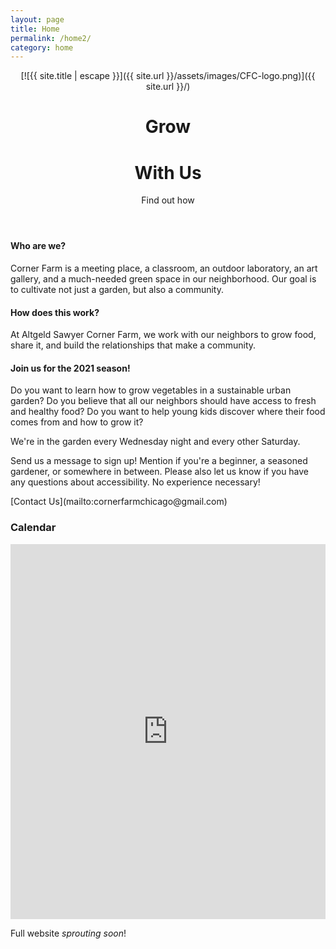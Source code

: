 ```yaml
--- 
layout: page 
title: Home 
permalink: /home2/ 
category: home 
---
```


<header>

<div class="ds-l-container">

<div class="ds-l-row ds-u-margin-bottom--7">

<div class="ds-l-col">[![{{ site.title | escape }}]({{ site.url }}/assets/images/CFC-logo.png)]({{ site.url }}/)</div>

</div>

<div class="ds-l-row ds-u-margin-top--7">

<div class="ds-l-col">

# <span>Grow</span>

</div>

</div>

<div class="ds-l-row ds-u-margin-bottom--7">

<div class="ds-l-col">

# <span>With Us</span>

</div>

</div>

<div class="ds-l-row">

<div class="ds-l-col ds-u-display--flex ds-u-flex-wrap--wrap ds-u-justify-content--center ds-u-padding--0">

Find out how

</div>

</div>

</div>

</header>

<div class="content ds-l-container intro">

<div class="ds-l-row">

<div class="ds-l-md-col--8">

#### Who are we?

Corner Farm is a meeting place, a classroom, an outdoor laboratory, an art gallery, and a much-needed green space in our neighborhood. Our goal is to cultivate not just a garden, but also a community.

</div>

</div>

<div class="ds-l-row">

<div class="ds-l-md-col--8">

#### How does this work?

At Altgeld Sawyer Corner Farm, we work with our neighbors to grow food, share it, and build the relationships that make a community.

</div>

</div>

<div class="ds-l-row">

<div class="ds-l-md-col--8">

#### Join us for the 2021 season!

Do you want to learn how to grow vegetables in a sustainable urban garden? Do you believe that all our neighbors should have access to fresh and healthy food? Do you want to help young kids discover where their food comes from and how to grow it?

We're in the garden every Wednesday night and every other Saturday.

Send us a message to sign up! Mention if you're a beginner, a seasoned gardener, or somewhere in between. Please also let us know if you have any questions about accessibility. No experience necessary!

</div>

</div>

<div class="ds-l-row ds-u-margin-y--8">

<div class="ds-l-col ds-u-display--flex ds-u-justify-content--left">[Contact Us](mailto:cornerfarmchicago@gmail.com)</div>

</div>

</div>

<div class="schedule">

<div class="ds-l-container">

<div class="ds-l-row">

<div class="ds-l-col--auto">

### Calendar

</div>

</div>

<div class="ds-l-row">

<div class="ds-l-col--12"><iframe src="https://calendar.google.com/calendar/embed?showTitle=0&amp;showPrint=0&amp;showCalendars=0&amp;height=600&amp;wkst=1&amp;bgcolor=%23ffffff&amp;src=cornerfarmchicago%40gmail.com&amp;color=%230D7813&amp;ctz=America%2FChicago" style="border-width:0" scrolling="no" width="100%" height="600" frameborder="0"></iframe></div>

</div>

</div>

</div>

<div class="construction ds-u-display--flex ds-u-align-items--center ds-u-justify-content--center">

Full website _sprouting soon_!

</div>
